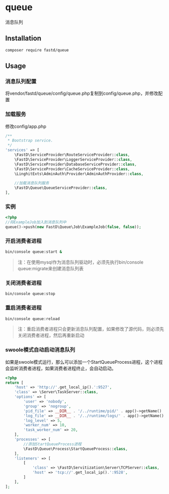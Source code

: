 # queue
消息队列

## Installation

```bash
composer require fastd/queue
```

## Usage

### 消息队列配置

将vendor/fastd/queue/config/queue.php复制到config/queue.php，并修改配置

### 加载服务

修改config/app.php

```php
/**
 * Bootstrap service.
 */
'services' => [
    \FastD\ServiceProvider\RouteServiceProvider::class,
    \FastD\ServiceProvider\LoggerServiceProvider::class,
    \FastD\ServiceProvider\DatabaseServiceProvider::class,
    \FastD\ServiceProvider\CacheServiceProvider::class,
    \LinghitExts\AdminAuth\Provider\AdminAuthProvider::class,
    
    //加载消息队列服务
    \FastD\Queue\QueueServiceProvider::class,
],
```

### 实例

```php
<?php
//将ExampleJob加入到消息队列中
queue()->push(new FastD\Queue\Job\ExampleJob(false, false));
```

### 开启消费者进程

```bash
bin/console queue:start &
```

> 注：在使用mysql作为消息队列驱动时，必须先执行bin/console queue:migrate来创建消息队列表

### 关闭消费者进程

```bash
bin/console queue:stop
```

### 重启消费者进程

```bash
bin/console queue:reload
```

> 注：重启消费者进程只会更新消息队列配置，如果修改了源代码，则必须先关闭消费者进程，然后再重新启动

### swoole模式自动启动消息队列

如果是swoole模式运行，那么可以添加一个StartQueueProcess进程，这个进程会监听消费者进程，如果消费者进程终止，会自动启动。

```php
<?php
return [
    'host' => 'http://'.get_local_ip().':9527',
    'class' => \Server\TaskServer::class,
    'options' => [
        'user' => 'nobody',
        'group' => 'nogroup',
        'pid_file' => __DIR__ . '/../runtime/pid/' . app()->getName() . '.pid',
        'log_file' => __DIR__ . '/../runtime/logs/' . app()->getName() . '.pid',
        'log_level' => 5,
        'worker_num' => 10,
        'task_worker_num' => 20,
    ],
    'processes' => [
        //添加StartQueueProcess进程
        \FastD\Queue\Process\StartQueueProcess::class,
    ],
    'listeners' => [
        [
            'class' => \FastD\Servitization\Server\TCPServer::class,
            'host' => 'tcp://'.get_local_ip().':9528',
        ]
    ],
];
```



